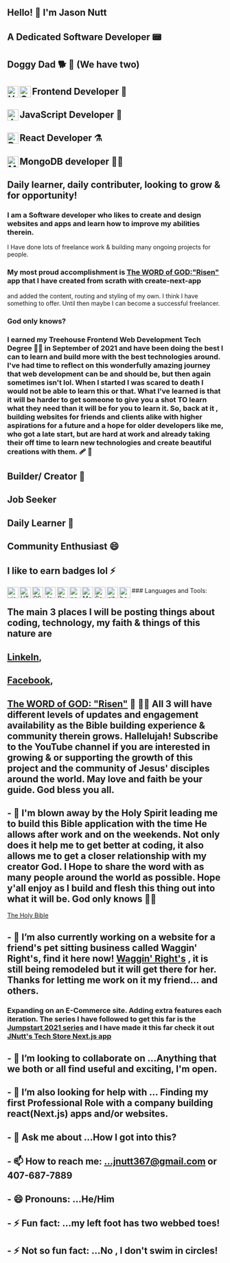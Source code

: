 ## Hello!  👋  I'm Jason Nutt
## A Dedicated Software Developer 📟
## Doggy Dad 🐕  🐶   (We have two)
## <img align="left" alt="HTML5" width="26px" src="https://cdn-icons-png.flaticon.com/512/1216/1216733.png">
## <img align="left" alt="CSS" width="26px" src="https://upload.wikimedia.org/wikipedia/commons/d/d5/CSS3_logo_and_wordmark.svg"> Frontend Developer 🤖
## <img align="left" alt="Javascript" width="26px" src="https://img.icons8.com/color/48/javascript--v2.png"> JavaScript Developer 👊
## <img align="left" alt="React" width="26px" src="https://img.icons8.com/office/16/000000/react.png"> React Developer ⚗️
## <img align="left" alt="MongoDB" width="26px" src="https://img.icons8.com/color/48/mongodb.png"> MongoDB developer 👨‍🎓
## Daily learner, daily contributer, looking to grow & for opportunity!

### I am a Software developer who likes to create and design websites and apps and learn how to improve my abilities therein.
I Have done lots of freelance work & building many ongoing projects for people. 
### My most proud accomplishment is [ The WORD of GOD:"Risen" ](https://the-word-of-god.vercel.app/) app that I have created from scrath with create-next-app
and added the content, routing and styling of my own. I think I have something to offer.
Until then maybe I can become a successful freelancer. 
### God only knows? 
### I earned my Treehouse Frontend Web Development Tech Degree 👨‍💻 in September of 2021 and have been doing the best I can to learn and build more with the best technologies around. I've had time to reflect on this wonderfully amazing journey that web development can be and should be, but then again sometimes isn't lol. When I started I was scared to death I would not be able to learn this or that. What I've learned is that it will be harder to get someone to give you a shot TO learn what they need than it will be for you to learn it. So, back at it , building websites for friends and clients alike with higher aspirations for a future and a hope for older developers like me, who got a late start, but are hard at work and already taking their off time to learn new technologies and create beautiful creations with them. 🩹 👼
## Builder/ Creator 🌱
## Job Seeker
## Daily Learner  🤔
## Community Enthusiast 😄  
## I like to earn badges lol ⚡
</p>
### Languages and Tools:
<img align="left" alt="visual studio code" width="26px" src="https://img.icons8.com/color/48/visual-studio-code-2019.png">
<img align="left" alt="HTML5" width="26px" src="https://cdn-icons-png.flaticon.com/512/1216/1216733.png">
<img align="left" alt="CSS" width="26px" src="https://upload.wikimedia.org/wikipedia/commons/d/d5/CSS3_logo_and_wordmark.svg">
<img align="left" alt="Javascript" width="26px" src="https://img.icons8.com/color/48/javascript--v2.png">
<img align="left" alt="React" width="26px" src="https://img.icons8.com/office/16/000000/react.png">
<img align="left" alt="nodejs" width="26px" src="https://img.icons8.com/color/48/nodejs.png">
<img align="left" alt="MongoDB" width="26px" src="https://img.icons8.com/color/48/mongodb.png">
<img align="left" alt="Sass" width="26px" src="https://img.icons8.com/color/48/sass.png">
<img align="left" alt="git" width="26px" src="https://img.icons8.com/color/48/git.png">
<img align="left" alt="bash" width="26px" src="https://img.icons8.com/plasticine/100/bash.png">

## The main 3 places I will be posting things about coding, technology, my faith & things of this nature are
## [LinkeIn](https://www.linkedin.com/in/jnuttlovedisciple/),   
## [Facebook](https://www.facebook.com/jason.nutt.1481/),
## [The WORD of GOD: "Risen"](https://www.youtube.com/@JNUTTLOVEDISCIPLE) 👏 👷‍♂️ All 3 will have different levels of updates and engagement availability as the Bible building experience & community therein grows. Hallelujah! Subscribe to the YouTube channel if you are interested in growing & or supporting the growth of this project and the community of Jesus' disciples around the world. May love and faith be your guide. God bless you all.  
## - 🤯 I'm blown away by the Holy Spirit leading me to build this Bible application with the time He allows after work and on the weekends. Not only does it help me to get better at coding, it also allows me to get a closer relationship with my creator God. I Hope to share the word with as many people around the world as possible. Hope y'all enjoy as I build and flesh this thing out into what it will be. God only knows 👷‍♂️
[ The Holy Bible](https://the-holy-bible.vercel.app/)


## - 🌱 I’m also currently working on a website for a friend's pet sitting business called Waggin' Right's, find it here now! [ Waggin' Right's](https://waggin-rights.vercel.app/) , it is still being remodeled but it will get there for her. Thanks for letting me work on it my friend... and others.
### Expanding on an E-Commerce site. Adding extra features each iteration. The series I have followed to get this far is the [Jumpstart 2021 series](https://www.youtube.com/playlist?list=PL4RCxklHWZ9v2lcat4oEVGQhZg6r4IQGV) and I have made it this far check it out [JNutt's Tech Store Next.js app](https://estore-swart.vercel.app/)

## - 👯 I’m looking to collaborate on ...Anything that we both or all find useful and exciting, I'm open.
## - 🤔 I’m also looking for help with ... Finding my first Professional Role with a company building react(Next.js) apps and/or websites. 
## - 💬 Ask me about ...How I got into this?
## - 📫 How to reach me: ...jnutt367@gmail.com or 407-687-7889
## - 😄 Pronouns: ...He/Him
## - ⚡ Fun fact: ...my left foot has two webbed toes!
## - ⚡ Not so fun fact: ...No , I don't swim in circles!

